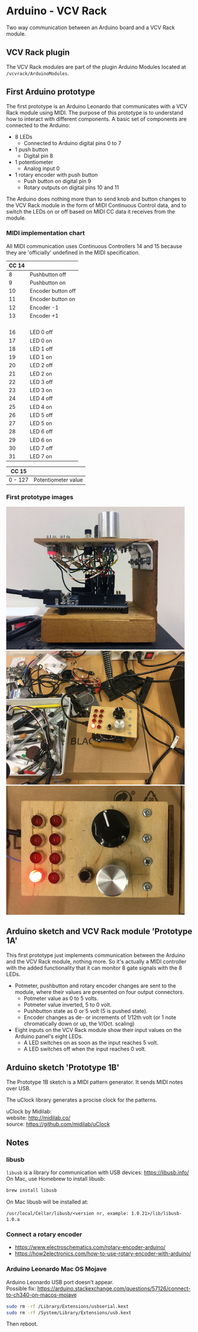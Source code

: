 # Arduino - VCV Rack

Two way communication between an Arduino board and a VCV Rack module.

## VCV Rack plugin

The VCV Rack modules are part of the plugin Arduino Modules located at `/vcvrack/ArduinoModules`.

## First Arduino prototype

The first prototype is an Arduino Leonardo that communicates with a VCV Rack module using MIDI. The purpose of this prototype is to understand how to interact with different components. A basic set of components are connected to the Arduino:

- 8 LEDs
  - Connected to Arduino digital pins 0 to 7
- 1 push button
  - Digital pin 8
- 1 potentiometer
  - Analog input 0
- 1 rotary encoder with push button
  - Push button on digital pin 9
  - Rotary outputs on digital pins 10 and 11

The Arduino does nothing more than to send knob and button changes to the VCV Rack module in the form of MIDI Continuous Control data, and to switch the LEDs on or off based on MIDI CC data it receives from the module.

### MIDI implementation chart

All MIDI communication uses Continuous Controllers 14 and 15 because they are 'officially' undefined in the MIDI specification.

| CC 14 |   |
| --- | --- |
| 8 | Pushbutton off |
| 9 | Pushbutton on |
| 10 | Encoder button off |
| 11 | Encoder button on |
| 12 | Encoder -1 |
| 13 | Encoder +1 |
| &nbsp; | &nbsp; |
| 16 | LED 0 off |
| 17 | LED 0 on |
| 18 | LED 1 off |
| 19 | LED 1 on |
| 20 | LED 2 off |
| 21 | LED 2 on |
| 22 | LED 3 off |
| 23 | LED 3 on |
| 24 | LED 4 off |
| 25 | LED 4 on |
| 26 | LED 5 off |
| 27 | LED 5 on |
| 28 | LED 6 off |
| 29 | LED 6 on |
| 30 | LED 7 off |
| 31 | LED 7 on |

| CC 15 |   |
| --- | --- |
| 0 - 127 | Potentiometer value |

### First prototype images

<img src="assets/img/prototype1_side_2020-01-16_1200.jpg" alt="Prototype 1" style="max-width:480px;">

<img src="assets/img/prototype1_overview_2020-01-16_1200.jpg" alt="Prototype 1" style="max-width:480px;">

<img src="assets/img/prototype1_top_2020-01-16_1200.jpg" alt="Prototype 1" style="max-width:480px;">

## Arduino sketch and VCV Rack module 'Prototype 1A'

This first prototype just implements communication between the Arduino and the VCV Rack module, nothing more. So it's actually a MIDI controller with the added functionality that it can monitor 8 gate signals with the 8 LEDs.

- Potmeter, pushbutton and rotary encoder changes are sent to the module, where their values are presented on four output connectors.
  - Potmeter value as 0 to 5 volts.
  - Potmeter value inverted, 5 to 0 volt.
  - Pushbutton state as 0 or 5 volt (5 is pushed state).
  - Encoder changes as de- or increments of 1/12th volt (or 1 note chromatically down or up, the V/Oct. scaling)
- Eight inputs on the VCV Rack module show their input values on the Arduino panel's eight LEDs.
  - A LED switches on as soon as the input reaches 5 volt.
  - A LED switches off when the input reaches 0 volt.

## Arduino sketch 'Prototype 1B'

The Prototype 1B sketch is a MIDI pattern generator. It sends MIDI notes over USB.

The uClock library generates a procise clock for the patterns.

uClock by Midilab:<br>
website: http://midilab.co/<br>
source: https://github.com/midilab/uClock







## Notes

### libusb

`libusb` is a library for communication with USB devices: https://libusb.info/<br />
On Mac, use Homebrew to install libusb:

```bash
brew install libusb
```

On Mac libusb will be installed at:

```
/usr/local/Cellar/libusb/<version nr, example: 1.0.21>/lib/libusb-1.0.a
```

### Connect a rotary encoder

- https://www.electroschematics.com/rotary-encoder-arduino/
- https://how2electronics.com/how-to-use-rotary-encoder-with-arduino/

### Arduino Leonardo Mac OS Mojave

Arduino Leonardo USB port doesn't appear.<br>
Possible fix: https://arduino.stackexchange.com/questions/57126/connect-to-ch340-on-macos-mojave

```bash
sudo rm -rf /Library/Extensions/usbserial.kext
sudo rm -rf /System/Library/Extensions/usb.kext
```

Then reboot.

<style>
img {
  max-width: 480px;
}
</style>
